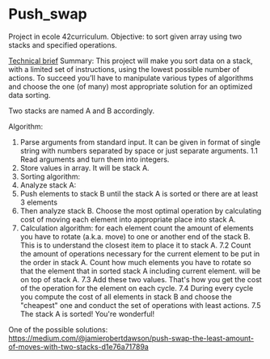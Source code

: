 # Push_swap
Project in ecole 42curriculum. Objective: to sort given array using two stacks and specified operations.

[Technical brief](cdn.intra.42.fr/pdf/pdf/36359/en.subject.pdf)
Summary:
This project will make you sort data on a stack, with a limited set of instructions, using
the lowest possible number of actions. To succeed you’ll have to manipulate various
types of algorithms and choose the one (of many) most appropriate solution for an
optimized data sorting.

Two stacks are named A and B accordingly.

Algorithm:
1. Parse arguments from standard input. It can be given in format of single string with numbers separated by space or just separate arguments.
  1.1 Read arguments and turn them into integers.
2. Store values in array. It will be stack A.
3. Sorting algorithm:
4. Analyze stack A:
5. Push elements to stack B until the stack A is sorted or there are at least 3 elements
6. Then analyze stack B. Choose the most optimal operation by calculating cost of moving each element into appropriate place into stack A.
7. Calculation algorithm: for each element
  count the amount of elements you have to rotate (a.k.a. move) to one or another end of the stack B. This is to understand the closest item to place it to stack A.
  7.2 Count the amount of operations necessary for the current element to be put in the order in stack A. Count how much elements you have to rotate so that the element that in sorted stack A including current element. will be on top of stack A.
  7.3 Add these two values. That's how you get the cost of the operation for the element on each cycle.
7.4 During every cycle you compute the cost of all elements in stack B and choose the "cheapest" one and conduct the set of operations with least actions.
7.5 The stack A is sorted! You're wonderful!

One of the possible solutions:
https://medium.com/@jamierobertdawson/push-swap-the-least-amount-of-moves-with-two-stacks-d1e76a71789a
